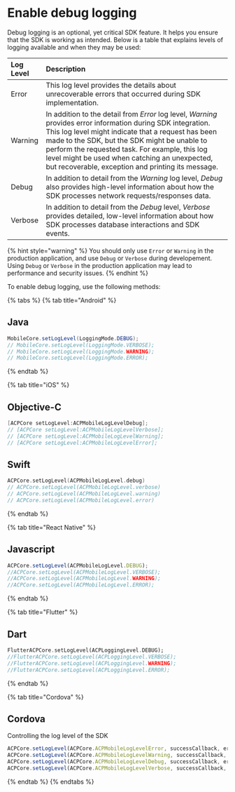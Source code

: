 # Enable debug logging

Debug logging is an optional, yet critical SDK feature. It helps you ensure that the SDK is working as intended. Below is a table that explains levels of logging available and when they may be used:

| Log Level | Description |
| :--- | :--- |
| Error | This log level provides the details about unrecoverable errors that occurred during SDK implementation. |
| Warning | In addition to the detail from _Error_ log level, _Warning_ provides error information during SDK integration. This log level might indicate that a request has been made to the SDK, but the SDK might be unable to perform the requested task. For example, this log level might be used when catching an unexpected, but recoverable, exception and printing its message. |
| Debug | In addition to detail from the _Warning_ log level, _Debug_ also provides high-level information about how the SDK processes network requests/responses data. |
| Verbose | In addition to detail from the _Debug_ level, _Verbose_ provides detailed, low-level information about how SDK processes database interactions and SDK events. |

{% hint style="warning" %}
You should only use `Error` or `Warning` in the production application, and use `Debug` or `Verbose` during developement. Using `Debug` or `Verbose` in the production application may lead to performance and security issues.
{% endhint %}

To enable debug logging, use the following methods:

{% tabs %}
{% tab title="Android" %}
## Java

```java
MobileCore.setLogLevel(LoggingMode.DEBUG);
// MobileCore.setLogLevel(LoggingMode.VERBOSE);
// MobileCore.setLogLevel(LoggingMode.WARNING);
// MobileCore.setLogLevel(LoggingMode.ERROR);
```
{% endtab %}

{% tab title="iOS" %}
## Objective-C

```objectivec
[ACPCore setLogLevel:ACPMobileLogLevelDebug];
// [ACPCore setLogLevel:ACPMobileLogLevelVerbose];
// [ACPCore setLogLevel:ACPMobileLogLevelWarning];
// [ACPCore setLogLevel:ACPMobileLogLevelError];
```

## Swift

```swift
ACPCore.setLogLevel(ACPMobileLogLevel.debug)
// ACPCore.setLogLevel(ACPMobileLogLevel.verbose)
// ACPCore.setLogLevel(ACPMobileLogLevel.warning)
// ACPCore.setLogLevel(ACPMobileLogLevel.error)
```
{% endtab %}

{% tab title="React Native" %}
## Javascript

```jsx
ACPCore.setLogLevel(ACPMobileLogLevel.DEBUG);
//ACPCore.setLogLevel(ACPMobileLogLevel.VERBOSE);
//ACPCore.setLogLevel(ACPMobileLogLevel.WARNING);
//ACPCore.setLogLevel(ACPMobileLogLevel.ERROR);
```
{% endtab %}

{% tab title="Flutter" %}
## Dart

```dart
FlutterACPCore.setLogLevel(ACPLoggingLevel.DEBUG);
//FlutterACPCore.setLogLevel(ACPLoggingLevel.VERBOSE);
//FlutterACPCore.setLogLevel(ACPLoggingLevel.WARNING);
//FlutterACPCore.setLogLevel(ACPLoggingLevel.ERROR);
```
{% endtab %}

{% tab title="Cordova" %}
## Cordova

Controlling the log level of the SDK

```javascript
ACPCore.setLogLevel(ACPCore.ACPMobileLogLevelError, successCallback, errorCallback);
ACPCore.setLogLevel(ACPCore.ACPMobileLogLevelWarning, successCallback, errorCallback);
ACPCore.setLogLevel(ACPCore.ACPMobileLogLevelDebug, successCallback, errorCallback);
ACPCore.setLogLevel(ACPCore.ACPMobileLogLevelVerbose, successCallback, errorCallback);
```
{% endtab %}
{% endtabs %}




